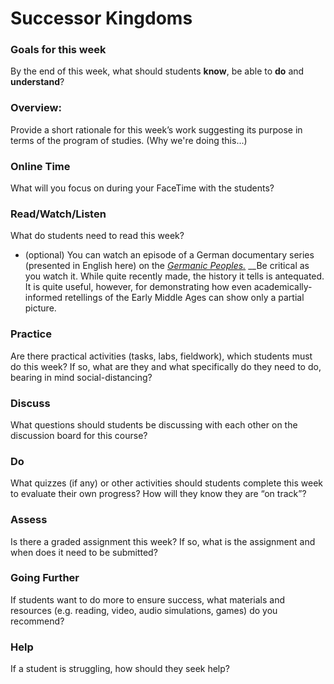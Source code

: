 # Successor Kingdoms

### Goals for this week

By the end of this week, what should students **know**, be able to **do** and **understand**?

### Overview:

Provide a short rationale for this week’s work suggesting its purpose in terms of the program of studies. \(Why we're doing this...\)

### **Online Time**

What will you focus on during your FaceTime with the students?

### Read/Watch/Listen

What do students need to read this week?

* \(optional\) You can watch an episode of a German documentary series \(presented in English here\) on the [_Germanic Peoples._](http://proxy.library.carleton.ca/login?url=https://fod.infobase.com/PortalPlaylists.aspx?wID=104730&xtid=144751) __Be critical as you watch it. While quite recently made, the history it tells is antequated. It is quite useful, however, for demonstrating how even academically-informed retellings of the Early Middle Ages can show only a partial picture. 

### Practice

Are there practical activities \(tasks, labs, fieldwork\), which students must do this week? If so, what are they and what specifically do they need to do, bearing in mind social-distancing?

### **Discuss**

What questions should students be discussing with each other on the discussion board for this course?

### **Do**

What quizzes \(if any\) or other activities should students complete this week to evaluate their own progress? How will they know they are “on track”?

### **Assess** 

Is there a graded assignment this week? If so, what is the assignment and when does it need to be submitted?

### Going Further

If students want to do more to ensure success, what materials and resources \(e.g. reading, video, audio simulations, games\) do you recommend?

### **Help**

 If a student is struggling, how should they seek help?

